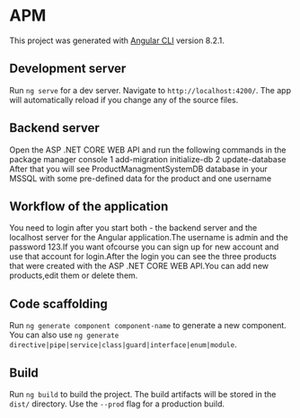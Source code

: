 # APM

This project was generated with [Angular CLI](https://github.com/angular/angular-cli) version 8.2.1.

## Development server

Run `ng serve` for a dev server. Navigate to `http://localhost:4200/`. The app will automatically reload if you change any of the source files.

## Backend server

Open the ASP .NET CORE WEB API and run the following commands in the package manager console
1 add-migration initialize-db
2 update-database
After that you will see ProductManagmentSystemDB database in your MSSQL with some pre-defined data 
for the product and one username

## Workflow of the application

You need to login after you start both - the backend server and the localhost server for the Angular application.The username is admin and the password 123.If you want ofcourse you can sign up for new account 
and use that account for login.After the login you can see the three products that were created with the ASP .NET CORE WEB API.You can add new products,edit them or delete them.

## Code scaffolding

Run `ng generate component component-name` to generate a new component. You can also use `ng generate directive|pipe|service|class|guard|interface|enum|module`.

## Build

Run `ng build` to build the project. The build artifacts will be stored in the `dist/` directory. Use the `--prod` flag for a production build.

